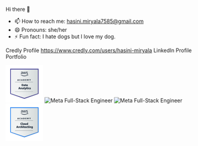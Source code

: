  Hi there 👋
  
 
- 📫 How to reach me: hasini.miryala7585@gmail.com
- 😄 Pronouns: she/her
- ⚡ Fun fact: I hate dogs but I love my dog.

Credly Profile
https://www.credly.com/users/hasini-miryala
LinkedIn Profile
Portfolio 
 

<img src="./aws-academy-graduate-aws-academy-data-analytics (2).png" width="100" height="100" alt="Meta Full-Stack Engineer" title="Meta Full-Stack Engineer" />


<img src="./aws-academy-graduate-aws-academy-cloud-foundations(1).png" width="100" height="100" alt="Meta Full-Stack Engineer" title="Meta Full-Stack Engineer" />


<img src="./aws-academy-graduate-aws-academy-machine-learning-foundations (1)" width="100" height="100" alt="Meta Full-Stack Engineer" title="Meta Full-Stack Engineer" />


<img src="./aws-academy-graduate-aws-academy-cloud-architecting.png" width="100" height="100" alt="Meta Full-Stack Engineer" title="Meta Full-Stack Engineer" />
